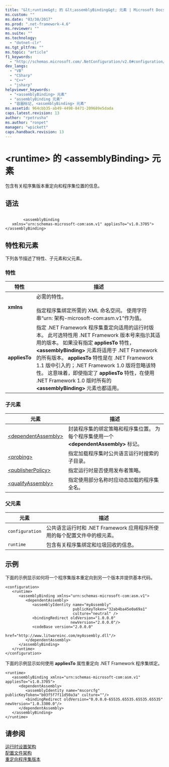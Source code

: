 ```yaml
---
title: "&lt;runtime&gt; 的 &lt;assemblyBinding&gt; 元素 | Microsoft Docs"
ms.custom: ""
ms.date: "03/30/2017"
ms.prod: ".net-framework-4.6"
ms.reviewer: ""
ms.suite: ""
ms.technology: 
  - "dotnet-clr"
ms.tgt_pltfrm: ""
ms.topic: "article"
f1_keywords: 
  - "http://schemas.microsoft.com/.NetConfiguration/v2.0#configuration/runtime/assemblyBinding"
dev_langs: 
  - "VB"
  - "CSharp"
  - "C++"
  - "jsharp"
helpviewer_keywords: 
  - "<assemblyBinding> 元素"
  - "assemblyBinding 元素"
  - "容器标记, <assemblyBinding> 元素"
ms.assetid: 964cbb35-ab49-4498-8471-209689e5dada
caps.latest.revision: 13
author: "rpetrusha"
ms.author: "ronpet"
manager: "wpickett"
caps.handback.revision: 13
---
```

# &lt;runtime&gt; 的 &lt;assemblyBinding&gt; 元素
包含有关程序集版本重定向和程序集位置的信息。  
  
## 语法  
  
```  
  
        <assemblyBinding    
   xmlns="urn:schemas-microsoft-com:asm.v1" appliesTo="v1.0.3705">  
</assemblyBinding>  
```  
  
## 特性和元素  
 下列各节描述了特性、子元素和父元素。  
  
### 特性  
  
|特性|描述|  
|--------|--------|  
|**xmlns**|必需的特性。<br /><br /> 指定程序集绑定所需的 XML 命名空间。  使用字符串“urn: 架构\-microsoft\-com:asm.v1”作为值。|  
|**appliesTo**|指定 .NET Framework 程序集重定向适用的运行时版本。  此可选特性用 .NET Framework 版本号来指示其适用的版本。  如果没有指定 **appliesTo** 特性，**\<assemblyBinding\>** 元素将适用于 .NET Framework 的所有版本。  **appliesTo** 特性是在 .NET Framework 1.1 版中引入的；.NET Framework 1.0 版将忽略该特性。  这意味着，即使指定了 **appliesTo** 特性，在使用 .NET Framework 1.0 版时所有的 **\<assemblyBinding\>** 元素也都适用。|  
  
### 子元素  
  
|元素|描述|  
|--------|--------|  
|[\<dependentAssembly\>](../../../../../docs/framework/configure-apps/file-schema/runtime/dependentassembly-element.md)|封装程序集的绑定策略和程序集位置。  为每个程序集使用一个 **\<dependentAssembly\>** 标记。|  
|[\<probing\>](../../../../../docs/framework/configure-apps/file-schema/runtime/probing-element.md)|指定加载程序集时公共语言运行时搜索的子目录。|  
|[\<publisherPolicy\>](../../../../../docs/framework/configure-apps/file-schema/runtime/publisherpolicy-element.md)|指定运行时是否使用发布者策略。|  
|[\<qualifyAssembly\>](../../../../../docs/framework/configure-apps/file-schema/runtime/qualifyassembly-element.md)|指定使用部分名称时应动态加载的程序集全名。|  
  
### 父元素  
  
|元素|描述|  
|--------|--------|  
|`configuration`|公共语言运行时和 .NET Framework 应用程序所使用的每个配置文件中的根元素。|  
|`runtime`|包含有关程序集绑定和垃圾回收的信息。|  
  
## 示例  
 下面的示例显示如何将一个程序集版本重定向到另一个版本并提供基本代码。  
  
```  
<configuration>  
   <runtime>  
      <assemblyBinding xmlns="urn:schemas-microsoft-com:asm.v1">  
         <dependentAssembly>  
            <assemblyIdentity name="myAssembly"  
                              publicKeyToken="32ab4ba45e0a69a1"  
                              culture="neutral" />  
            <bindingRedirect oldVersion="1.0.0.0"  
                             newVersion="2.0.0.0"/>  
            <codeBase version="2.0.0.0"  
                      href="http://www.litwareinc.com/myAssembly.dll"/>  
         </dependentAssembly>  
      </assemblyBinding>  
   </runtime>  
</configuration>  
```  
  
 下面的示例显示如何使用 **appliesTo** 属性重定向 .NET Framework 程序集绑定。  
  
```  
<runtime>  
   <assemblyBinding xmlns="urn:schemas-microsoft-com:asm.v1" appliesTo="v1.0.3705">  
      <dependentAssembly>   
         <assemblyIdentity name="mscorcfg" publicKeyToken="b03f5f7f11d50a3a" culture=""/>  
         <bindingRedirect oldVersion="0.0.0.0-65535.65535.65535.65535" newVersion="1.0.3300.0"/>  
      </dependentAssembly>  
   </assemblyBinding>  
</runtime>  
```  
  
## 请参阅  
 [运行时设置架构](../../../../../docs/framework/configure-apps/file-schema/runtime/index.md)   
 [配置文件架构](../../../../../docs/framework/configure-apps/file-schema/index.md)   
 [重定向程序集版本](../../../../../docs/framework/configure-apps/redirect-assembly-versions.md)